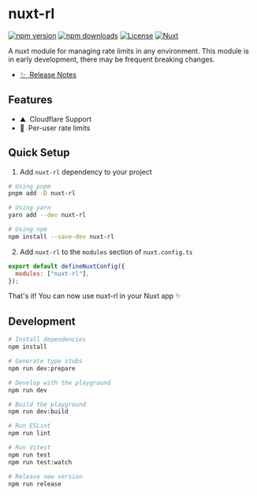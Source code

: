 # nuxt-rl

[![npm version][npm-version-src]][npm-version-href]
[![npm downloads][npm-downloads-src]][npm-downloads-href]
[![License][license-src]][license-href]
[![Nuxt][nuxt-src]][nuxt-href]

A nuxt module for managing rate limits in any environment. This module is in early development, there may be frequent breaking changes.

- [✨ &nbsp;Release Notes](/CHANGELOG.md)
  <!-- - [🏀 Online playground](https://stackblitz.com/github/your-org/nuxt-rl?file=playground%2Fapp.vue) -->
  <!-- - [📖 &nbsp;Documentation](https://example.com) -->

## Features

- ⛰ &nbsp;Cloudflare Support
- 🚠 &nbsp;Per-user rate limits

## Quick Setup

1. Add `nuxt-rl` dependency to your project

```bash
# Using pnpm
pnpm add -D nuxt-rl

# Using yarn
yarn add --dev nuxt-rl

# Using npm
npm install --save-dev nuxt-rl
```

2. Add `nuxt-rl` to the `modules` section of `nuxt.config.ts`

```js
export default defineNuxtConfig({
  modules: ["nuxt-rl"],
});
```

That's it! You can now use nuxt-rl in your Nuxt app ✨

## Development

```bash
# Install dependencies
npm install

# Generate type stubs
npm run dev:prepare

# Develop with the playground
npm run dev

# Build the playground
npm run dev:build

# Run ESLint
npm run lint

# Run Vitest
npm run test
npm run test:watch

# Release new version
npm run release
```

<!-- Badges -->

[npm-version-src]: https://img.shields.io/npm/v/nuxt-rl/latest.svg?style=flat&colorA=18181B&colorB=28CF8D
[npm-version-href]: https://npmjs.com/package/nuxt-rl
[npm-downloads-src]: https://img.shields.io/npm/dm/nuxt-rl.svg?style=flat&colorA=18181B&colorB=28CF8D
[npm-downloads-href]: https://npmjs.com/package/nuxt-rl
[license-src]: https://img.shields.io/npm/l/nuxt-rl.svg?style=flat&colorA=18181B&colorB=28CF8D
[license-href]: https://npmjs.com/package/nuxt-rl
[nuxt-src]: https://img.shields.io/badge/Nuxt-18181B?logo=nuxt.js
[nuxt-href]: https://nuxt.com
